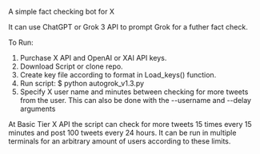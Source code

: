 A simple fact checking bot for X  

It can use ChatGPT or Grok 3 API to prompt Grok for a futher fact check.

To Run:
1. Purchase X API and OpenAI or XAI API keys.
2. Download Script or clone repo.
3. Create key file according to format in Load_keys() function.
4. Run script: $ python autogrok_v1.3.py
5. Specify X user name and minutes between checking for more tweets from the user. This can also be done with the --username and --delay arguments

At Basic Tier X API the script can check for more tweets 15 times every 15 minutes and post 100 tweets every 24 hours. 
It can be run in multiple terminals for an arbitrary amount of users according to these limits. 

